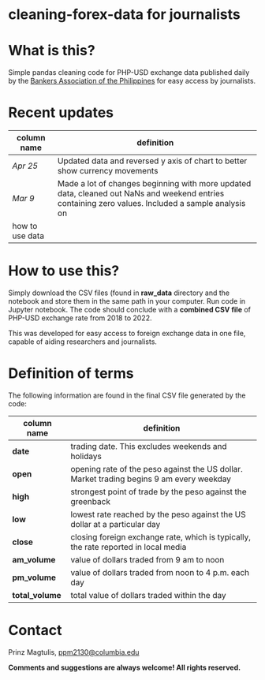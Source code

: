 # cleaning-forex-data for journalists

# What is this?
Simple pandas cleaning code for PHP-USD exchange data published daily by the [Bankers Association of the Philippines](https://bap.org.ph/) for easy access by
journalists.

# Recent updates
|column name|definition|
|---|---|
|*Apr 25*|Updated data and reversed y axis of chart to better show currency movements| 
|*Mar 9*|Made a lot of changes beginning with more updated data, cleaned out NaNs and weekend entries containing zero values. Included a sample analysis on 
how to use data| 

# How to use this?

Simply download the CSV files (found in **raw_data** directory and the notebook and store them in the same path in your computer. Run code in Jupyter notebook. The 
code should conclude with a **combined CSV file** of PHP-USD exchange rate from 2018 to 2022.

This was developed for easy access to foreign exchange data in one file, capable of aiding researchers and journalists.

# Definition of terms

The following information are found in the final CSV file generated by the code:

|column name|definition|
|---|---|
|**date**|trading date. This excludes weekends and holidays| 
|**open**|opening rate of the peso against the US dollar. Market trading begins 9 am every weekday|
|**high**|strongest point of trade by the peso against the greenback|
|**low**|lowest rate reached by the peso against the US dollar at a particular day|  
|**close**|closing foreign exchange rate, which is typically, the rate reported in local media|
|**am_volume**|value of dollars traded from 9 am to noon| 
|**pm_volume**|value of dollars traded from noon to 4 p.m. each day|  
|**total_volume**|total value of dollars traded within the day|     

# Contact

Prinz Magtulis, [ppm2130@columbia.edu](mailto:ppm2130@columbia.edu)

**Comments and suggestions are always welcome! All rights reserved.**
